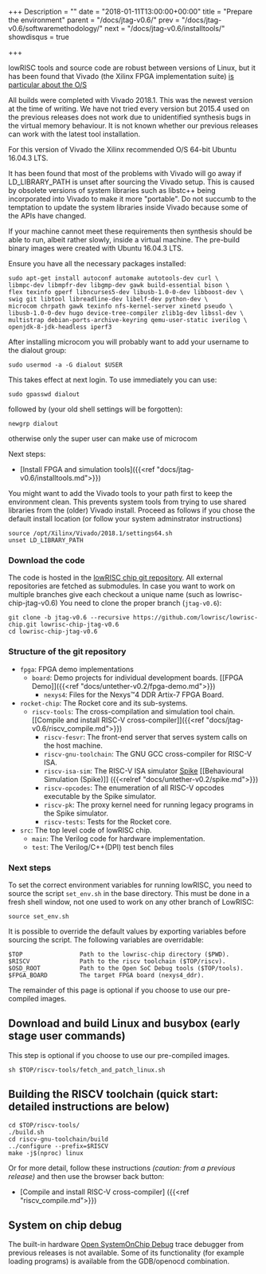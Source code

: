 +++
Description = ""
date = "2018-01-11T13:00:00+00:00"
title = "Prepare the environment"
parent = "/docs/jtag-v0.6/"
prev = "/docs/jtag-v0.6/softwaremethodology/"
next = "/docs/jtag-v0.6/installtools/"
showdisqus = true

+++

lowRISC tools and source code are robust between versions of Linux, but it has been
found that
Vivado (the Xilinx FPGA implementation suite) [is particular about the O/S](https://www.xilinx.com/support/answers/54242.html)

All builds were completed with Vivado 2018.1. This was the newest version at the time of writing.
We have not tried every version but 2015.4 used on the previous releases does not work due to unidentified synthesis bugs in the virtual memory behaviour.
It is not known whether our previous releases can work with the latest tool installation.

For this version of Vivado the Xilinx recommended O/S 64-bit Ubuntu 16.04.3 LTS.

It has been found that most of the problems with Vivado will go away if LD\_LIBRARY\_PATH is unset after sourcing the Vivado setup. 
This is caused by obsolete versions of system libraries such as  libstc++ being incorporated into Vivado to make it more "portable".
Do not succumb to the temptation to update the system libraries inside Vivado because some of the APIs have changed.

If your machine cannot meet these requirements then synthesis should be able to run, albeit rather slowly, inside a virtual machine.
The pre-build binary images were created with Ubuntu 16.04.3 LTS.

Ensure you have all the necessary packages installed:

    sudo apt-get install autoconf automake autotools-dev curl \
    libmpc-dev libmpfr-dev libgmp-dev gawk build-essential bison \
    flex texinfo gperf libncurses5-dev libusb-1.0-0-dev libboost-dev \
    swig git libtool libreadline-dev libelf-dev python-dev \
    microcom chrpath gawk texinfo nfs-kernel-server xinetd pseudo \
    libusb-1.0-0-dev hugo device-tree-compiler zlib1g-dev libssl-dev \
    multistrap debian-ports-archive-keyring qemu-user-static iverilog \
    openjdk-8-jdk-headless iperf3

After installing microcom you will probably want to add your username to the dialout group:

    sudo usermod -a -G dialout $USER

This takes effect at next login. To use immediately you can use:

    sudo gpasswd dialout

followed by (your old shell settings will be forgotten):

    newgrp dialout

otherwise only the super user can make use of microcom

Next steps:

 * [Install FPGA and simulation tools]({{<ref "docs/jtag-v0.6/installtools.md">}})

You might want to add the Vivado tools to your path first to keep the environment clean. This prevents system tools
from trying to use shared libraries from the (older) Vivado install. Proceed as follows if you chose the default install
location (or follow your system adminstrator instructions)

    source /opt/Xilinx/Vivado/2018.1/settings64.sh
    unset LD_LIBRARY_PATH

### Download the code

The code is hosted in the
[lowRISC chip git repository](https://github.com/lowrisc/lowrisc-chip). All
external repositories are fetched as submodules. In case you want to work on multiple branches
give each checkout a unique name (such as lowrisc-chip-jtag-v0.6)
You need to clone the proper branch (`jtag-v0.6`):

    git clone -b jtag-v0.6 --recursive https://github.com/lowrisc/lowrisc-chip.git lowrisc-chip-jtag-v0.6
    cd lowrisc-chip-jtag-v0.6

### Structure of the git repository

 * `fpga`: FPGA demo implementations
   * `board`: Demo projects for individual development boards. [[FPGA 
     Demo]]({{<ref "docs/untether-v0.2/fpga-demo.md">}})
     * `nexys4`: Files for the Nexys™4 DDR Artix-7 FPGA Board.
 * `rocket-chip`: The Rocket core and its sub-systems.
   * `riscv-tools`: The cross-compilation and simulation tool chain. [[Compile and install RISC-V cross-compiler]]({{<ref "docs/jtag-v0.6/riscv_compile.md">}})
     * `riscv-fesvr`: The front-end server that serves system calls on the host machine.
     * `riscv-gnu-toolchain`: The GNU GCC cross-compiler for RISC-V ISA.
     * `riscv-isa-sim`: The RISC-V ISA simulator [Spike](https://github.com/riscv/riscv-isa-sim#risc-v-isa-simulator) [[Behavioural Simulation (Spike)]] ({{<relref "docs/untether-v0.2/spike.md">}})
     * `riscv-opcodes`: The enumeration of all RISC-V opcodes executable by the Spike simulator.
     * `riscv-pk`: The proxy kernel need for running legacy programs in the Spike simulator.
     * `riscv-tests`: Tests for the Rocket core.
 * `src`: The top level code of lowRISC chip.
   * `main`: The Verilog code for hardware implementation.
   * `test`: The Verilog/C++(DPI) test bench files

### Next steps
    
To set the correct environment variables for running lowRISC, you need to
source the script `set_env.sh` in the base directory.
This must be done in a fresh shell window, not one used to work on any other branch of LowRISC:

    source set_env.sh

It is possible to override the default values by exporting variables before sourcing the script.
The following variables are overridable:

    $TOP                Path to the lowrisc-chip directory ($PWD).
    $RISCV              Path to the riscv toolchain ($TOP/riscv).
    $OSD_ROOT           Path to the Open SoC Debug tools ($TOP/tools).
    $FPGA_BOARD         The target FPGA board (nexys4_ddr).

The remainder of this page is optional if you choose to use our pre-compiled images.

## Download and build Linux and busybox (early stage user commands)

This step is optional if you choose to use our pre-compiled images.

    sh $TOP/riscv-tools/fetch_and_patch_linux.sh

## Building the RISCV toolchain (quick start: detailed instructions are below)

    cd $TOP/riscv-tools/
    ./build.sh
    cd riscv-gnu-toolchain/build
    ../configure --prefix=$RISCV
    make -j$(nproc) linux

Or for more detail, follow these instructions _(caution: from a previous release)_ and then use the browser back button:

 * [Compile and install RISC-V cross-compiler] ({{<ref "riscv_compile.md">}})

## System on chip debug

The built-in hardware [Open SystemOnChip Debug](http://opensocdebug.org) trace debugger from previous releases is not available.
Some of its functionality (for example loading programs) is available from the GDB/openocd combination.
